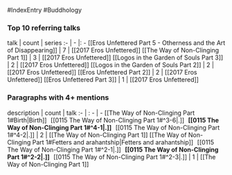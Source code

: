 #IndexEntry #Buddhology

### Top 10 referring talks
talk | count | series
:- | - |: -
[[Eros Unfettered Part 5 - Otherness and the Art of Disappearing]] | 7 | [[2017 Eros Unfettered]]
[[The Way of Non-Clinging Part 1]] | 3 | [[2017 Eros Unfettered]]
[[Logos in the Garden of Souls Part 3]] | 2 | [[2017 Eros Unfettered]]
[[Logos in the Garden of Souls Part 2]] | 2 | [[2017 Eros Unfettered]]
[[Eros Unfettered Part 2]] | 2 | [[2017 Eros Unfettered]]
[[Eros Unfettered Part 3]] | 1 | [[2017 Eros Unfettered]]

### Paragraphs with 4+ mentions
description | count | talk
:- | : - | -
[[The Way of Non-Clinging Part 1#Birth\|Birth]] &nbsp;&nbsp;[[0115 The Way of Non-Clinging Part 1#^3-6\|.]] &nbsp; **[[0115 The Way of Non-Clinging Part 1#^4-1\|.]]** &nbsp; [[0115 The Way of Non-Clinging Part 1#^4-2\|.]] | 2 | [[The Way of Non-Clinging Part 1]]
[[The Way of Non-Clinging Part 1#Fetters and arahantship\|Fetters and arahantship]] &nbsp;&nbsp;[[0115 The Way of Non-Clinging Part 1#^2-1\|.]] &nbsp; **[[0115 The Way of Non-Clinging Part 1#^2-2\|.]]** &nbsp; [[0115 The Way of Non-Clinging Part 1#^2-3\|.]] | 1 | [[The Way of Non-Clinging Part 1]]

